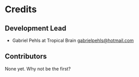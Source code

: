# Credits

## Development Lead

* Gabriel Pehls at Tropical Brain <gabrielpehls@hotmail.com>

## Contributors

None yet. Why not be the first?
